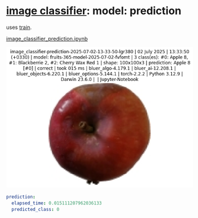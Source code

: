 # [image classifier](./image-classifier.md): model: prediction

uses [train](./image-classifier-model-train.md).

[image_classifier_prediction.ipynb](../../notebooks/image_classifier_prediction-v4.ipynb)


![image](https://github.com/kamangir/assets/blob/main/image_classifier-prediction-2025-07-02-13-33-50-lgr380/prediction.png?raw=true)

```yaml
prediction:
  elapsed_time: 0.015111207962036133
  predicted_class: 0

```
